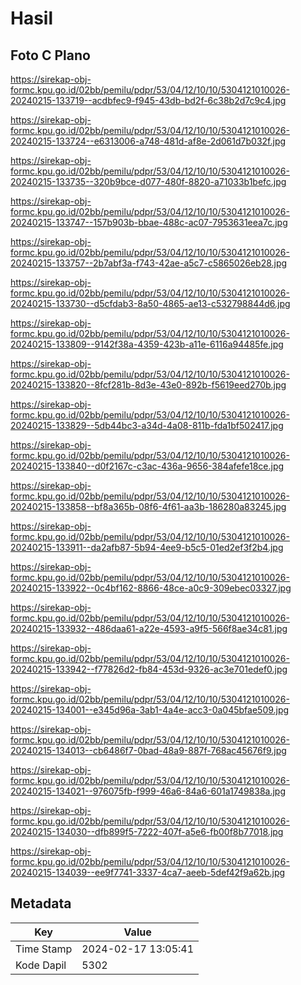 # Hasil

## Foto C Plano

https://sirekap-obj-formc.kpu.go.id/02bb/pemilu/pdpr/53/04/12/10/10/5304121010026-20240215-133719--acdbfec9-f945-43db-bd2f-6c38b2d7c9c4.jpg

https://sirekap-obj-formc.kpu.go.id/02bb/pemilu/pdpr/53/04/12/10/10/5304121010026-20240215-133724--e6313006-a748-481d-af8e-2d061d7b032f.jpg

https://sirekap-obj-formc.kpu.go.id/02bb/pemilu/pdpr/53/04/12/10/10/5304121010026-20240215-133735--320b9bce-d077-480f-8820-a71033b1befc.jpg

https://sirekap-obj-formc.kpu.go.id/02bb/pemilu/pdpr/53/04/12/10/10/5304121010026-20240215-133747--157b903b-bbae-488c-ac07-7953631eea7c.jpg

https://sirekap-obj-formc.kpu.go.id/02bb/pemilu/pdpr/53/04/12/10/10/5304121010026-20240215-133757--2b7abf3a-f743-42ae-a5c7-c5865026eb28.jpg

https://sirekap-obj-formc.kpu.go.id/02bb/pemilu/pdpr/53/04/12/10/10/5304121010026-20240215-133730--d5cfdab3-8a50-4865-ae13-c532798844d6.jpg

https://sirekap-obj-formc.kpu.go.id/02bb/pemilu/pdpr/53/04/12/10/10/5304121010026-20240215-133809--9142f38a-4359-423b-a11e-6116a94485fe.jpg

https://sirekap-obj-formc.kpu.go.id/02bb/pemilu/pdpr/53/04/12/10/10/5304121010026-20240215-133820--8fcf281b-8d3e-43e0-892b-f5619eed270b.jpg

https://sirekap-obj-formc.kpu.go.id/02bb/pemilu/pdpr/53/04/12/10/10/5304121010026-20240215-133829--5db44bc3-a34d-4a08-811b-fda1bf502417.jpg

https://sirekap-obj-formc.kpu.go.id/02bb/pemilu/pdpr/53/04/12/10/10/5304121010026-20240215-133840--d0f2167c-c3ac-436a-9656-384afefe18ce.jpg

https://sirekap-obj-formc.kpu.go.id/02bb/pemilu/pdpr/53/04/12/10/10/5304121010026-20240215-133858--bf8a365b-08f6-4f61-aa3b-186280a83245.jpg

https://sirekap-obj-formc.kpu.go.id/02bb/pemilu/pdpr/53/04/12/10/10/5304121010026-20240215-133911--da2afb87-5b94-4ee9-b5c5-01ed2ef3f2b4.jpg

https://sirekap-obj-formc.kpu.go.id/02bb/pemilu/pdpr/53/04/12/10/10/5304121010026-20240215-133922--0c4bf162-8866-48ce-a0c9-309ebec03327.jpg

https://sirekap-obj-formc.kpu.go.id/02bb/pemilu/pdpr/53/04/12/10/10/5304121010026-20240215-133932--486daa61-a22e-4593-a9f5-566f8ae34c81.jpg

https://sirekap-obj-formc.kpu.go.id/02bb/pemilu/pdpr/53/04/12/10/10/5304121010026-20240215-133942--f77826d2-fb84-453d-9326-ac3e701edef0.jpg

https://sirekap-obj-formc.kpu.go.id/02bb/pemilu/pdpr/53/04/12/10/10/5304121010026-20240215-134001--e345d96a-3ab1-4a4e-acc3-0a045bfae509.jpg

https://sirekap-obj-formc.kpu.go.id/02bb/pemilu/pdpr/53/04/12/10/10/5304121010026-20240215-134013--cb6486f7-0bad-48a9-887f-768ac45676f9.jpg

https://sirekap-obj-formc.kpu.go.id/02bb/pemilu/pdpr/53/04/12/10/10/5304121010026-20240215-134021--976075fb-f999-46a6-84a6-601a1749838a.jpg

https://sirekap-obj-formc.kpu.go.id/02bb/pemilu/pdpr/53/04/12/10/10/5304121010026-20240215-134030--dfb899f5-7222-407f-a5e6-fb00f8b77018.jpg

https://sirekap-obj-formc.kpu.go.id/02bb/pemilu/pdpr/53/04/12/10/10/5304121010026-20240215-134039--ee9f7741-3337-4ca7-aeeb-5def42f9a62b.jpg


## Metadata

| Key        | Value               |
| ---------- | ------------------- |
| Time Stamp | 2024-02-17 13:05:41 |
| Kode Dapil | 5302                |



